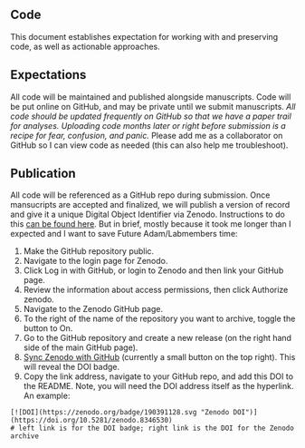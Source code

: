 ## Code

This document establishes expectation for working with and preserving code, as well as actionable approaches.

## Expectations

All code will be maintained and published alongside manuscripts. Code will be put online on GitHub, and may be private until we submit manuscripts. *All code should be updated frequently on GitHub so that we have a paper trail for analyses. Uploading code months later or right before submission is a recipe for fear, confusion, and panic.* Please add me as a collaborator on GitHub so I can view code as needed (this can also help me troubleshoot).

## Publication

All code will be referenced as a GitHub repo during submission. Once mansucripts are accepted and finalized, we will publish a version of record and give it a unique Digital Object Identifier via Zenodo. Instructions to do this [can be found here](https://docs.github.com/en/repositories/archiving-a-github-repository/referencing-and-citing-content). But in brief, mostly because it took me longer than I expected and I want to save Future Adam/Labmembers time:

1. Make the GitHub repository public.
2. Navigate to the login page for Zenodo.
3. Click Log in with GitHub, or login to Zenodo and then link your GitHub page.
4. Review the information about access permissions, then click Authorize zenodo.
5. Navigate to the Zenodo GitHub page.
6. To the right of the name of the repository you want to archive, toggle the button to On.
7. Go to the GitHub repository and create a new release (on the right hand side of the main GitHub page).
8. [Sync Zenodo with GitHub](https://zenodo.org/account/settings/github/) (currently a small button on the top right). This will reveal the DOI badge. 
8. Copy the link address, navigate to your GitHub repo, and add this DOI to the README. Note, you will need the DOI address itself as the hyperlink. An example:

```
[![DOI](https://zenodo.org/badge/190391128.svg "Zenodo DOI")](https://doi.org/10.5281/zenodo.8346530)
# left link is for the DOI badge; right link is the DOI for the Zenodo archive
```
